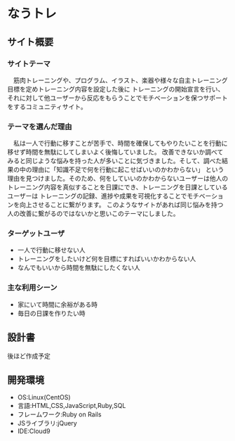 # なうトレ
## サイト概要
### サイトテーマ
　筋肉トレーニングや、プログラム、イラスト、楽器や様々な自主トレーニング目標を定めトレーニング内容を設定した後に
トレーニングの開始宣言を行い、それに対して他ユーザーから反応をもらうことでモチベーションを保つサポートをするコミュニティサイト。

### テーマを選んだ理由
　私は一人で行動に移すことが苦手で、時間を確保してもやりたいことを行動に移せず時間を無駄にしてしまいよく後悔していました。
改善できないか調べてみると同じような悩みを持った人が多いことに気づきました。そして、調べた結果の中の理由に「知識不足で何を行動に起こせばいいのかわからない」
という理由を見つけました。そのため、何をしていいのかわからないユーザーは他人のトレーニング内容を真似することを日課にでき、トレーニングを日課としているユーザーは
トレーニングの記録、進捗や成果を可視化することでモチベーションを向上させることに繋がります。
このようなサイトがあれば同じ悩みを持つ人の改善に繋がるのではないかと思いこのテーマにしました。

### ターゲットユーザ
- 一人で行動に移せない人
- トレーニングをしたいけど何を目標にすればいいかわからない人
- なんでもいいから時間を無駄にしたくない人

### 主な利用シーン
- 家にいて時間に余裕がある時
- 毎日の日課を作りたい時

## 設計書
後ほど作成予定

## 開発環境
- OS:Linux(CentOS)
- 言語:HTML,CSS,JavaScript,Ruby,SQL
- フレームワーク:Ruby on Rails
- JSライブラリ:jQuery
- IDE:Cloud9
